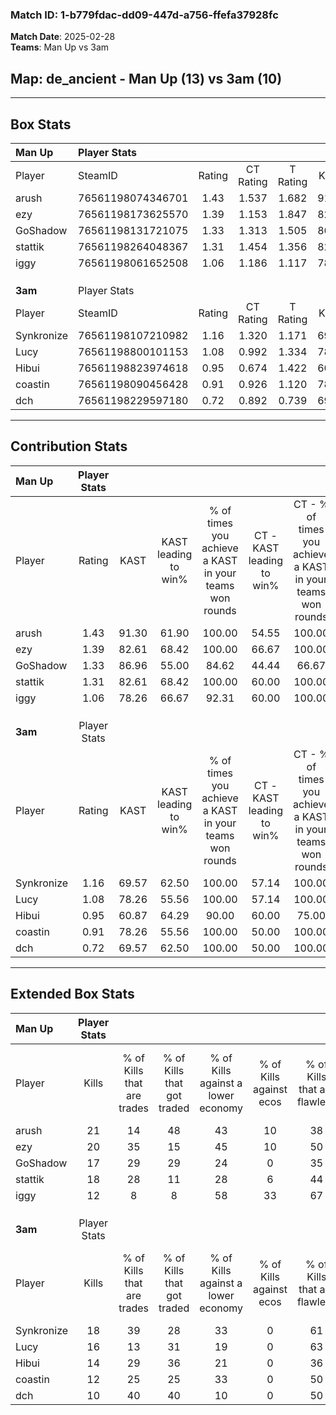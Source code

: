 ### Match ID: 1-b779fdac-dd09-447d-a756-ffefa37928fc  
**Match Date**: 2025-02-28  
**Teams**: Man Up vs 3am  

## **Map**: de_ancient - Man Up (13) vs 3am (10)  
---  

## Box Stats  

| **Man Up** | Player Stats      |        |           |          |       |      |       |         |        |      |     |
| :- | :- | :-: | :-: | :-: | :-: | :-: | :-: | :-: | :-: | :-: | :-: |
| Player     | SteamID           | Rating | CT Rating | T Rating | KAST  | ADR  | Kills | Assists | Deaths | K/D  | HS% |
| arush      | 76561198074346701 |  1.43  |   1.537   |  1.682   | 91.30 | 84.5 |  21   |    9    |   17   | 1.24 | 42  |
| ezy        | 76561198173625570 |  1.39  |   1.153   |  1.847   | 82.61 | 75.4 |  20   |    3    |   12   | 1.67 | 60  |
| GoShadow   | 76561198131721075 |  1.33  |   1.313   |  1.505   | 86.96 | 98.4 |  17   |    7    |   15   | 1.13 | 29  |
| stattik    | 76561198264048367 |  1.31  |   1.454   |  1.356   | 82.61 | 95.8 |  18   |    3    |   15   | 1.20 | 38  |
| iggy       | 76561198061652508 |  1.06  |   1.186   |  1.117   | 78.26 | 65.5 |  12   |    5    |   11   | 1.09 | 58  |
|            |                   |        |           |          |       |      |       |         |        |      |     |
|            |                   |        |           |          |       |      |       |         |        |      |     |
|            |                   |        |           |          |       |      |       |         |        |      |     |
| **3am**    | Player Stats      |        |           |          |       |      |       |         |        |      |     |
| Player     | SteamID           | Rating | CT Rating | T Rating | KAST  | ADR  | Kills | Assists | Deaths | K/D  | HS% |
| Synkronize | 76561198107210982 |  1.16  |   1.320   |  1.171   | 69.57 | 81.8 |  18   |    6    |   16   | 1.13 | 50  |
| Lucy       | 76561198800101153 |  1.08  |   0.992   |  1.334   | 78.26 | 60.2 |  16   |    5    |   16   | 1.00 | 37  |
| Hibui      | 76561198823974618 |  0.95  |   0.674   |  1.422   | 60.87 | 95.8 |  14   |    6    |   18   | 0.78 | 71  |
| coastin    | 76561198090456428 |  0.91  |   0.926   |  1.120   | 78.26 | 78.8 |  12   |    9    |   20   | 0.60 | 50  |
| dch        | 76561198229597180 |  0.72  |   0.892   |  0.739   | 69.57 | 51.3 |  10   |    6    |   18   | 0.56 | 50  |
---  

## Contribution Stats  

| **Man Up** | Player Stats |       |                      |                                                        |                           |                                                             |                          |                                                            |
| :- | :-: | :-: | :-: | :-: | :-: | :-: | :-: | :-: |
| Player     |    Rating    | KAST  | KAST leading to win% | % of times you achieve a KAST in your teams won rounds | CT - KAST leading to win% | CT - % of times you achieve a KAST in your teams won rounds | T - KAST leading to win% | T - % of times you achieve a KAST in your teams won rounds |
| arush      |     1.43     | 91.30 |        61.90         |                         100.00                         |           54.55           |                           100.00                            |          70.00           |                           100.00                           |
| ezy        |     1.39     | 82.61 |        68.42         |                         100.00                         |           66.67           |                           100.00                            |          70.00           |                           100.00                           |
| GoShadow   |     1.33     | 86.96 |        55.00         |                         84.62                          |           44.44           |                            66.67                            |          63.64           |                           100.00                           |
| stattik    |     1.31     | 82.61 |        68.42         |                         100.00                         |           60.00           |                           100.00                            |          77.78           |                           100.00                           |
| iggy       |     1.06     | 78.26 |        66.67         |                         92.31                          |           60.00           |                           100.00                            |          75.00           |                           85.71                            |
|            |              |       |                      |                                                        |                           |                                                             |                          |                                                            |
|            |              |       |                      |                                                        |                           |                                                             |                          |                                                            |
|            |              |       |                      |                                                        |                           |                                                             |                          |                                                            |
| **3am**    | Player Stats |       |                      |                                                        |                           |                                                             |                          |                                                            |
| Player     |    Rating    | KAST  | KAST leading to win% | % of times you achieve a KAST in your teams won rounds | CT - KAST leading to win% | CT - % of times you achieve a KAST in your teams won rounds | T - KAST leading to win% | T - % of times you achieve a KAST in your teams won rounds |
| Synkronize |     1.16     | 69.57 |        62.50         |                         100.00                         |           57.14           |                           100.00                            |          66.67           |                           100.00                           |
| Lucy       |     1.08     | 78.26 |        55.56         |                         100.00                         |           57.14           |                           100.00                            |          54.55           |                           100.00                           |
| Hibui      |     0.95     | 60.87 |        64.29         |                         90.00                          |           60.00           |                            75.00                            |          66.67           |                           100.00                           |
| coastin    |     0.91     | 78.26 |        55.56         |                         100.00                         |           50.00           |                           100.00                            |          60.00           |                           100.00                           |
| dch        |     0.72     | 69.57 |        62.50         |                         100.00                         |           50.00           |                           100.00                            |          75.00           |                           100.00                           |
---  

## Extended Box Stats  

| **Man Up** | Player Stats |                            |                            |                                    |                         |                              |                                 |        |                             |                                     |                          |                               |                            |
| :- | :-: | :-: | :-: | :-: | :-: | :-: | :-: | :-: | :-: | :-: | :-: | :-: | :-: |
| Player     |    Kills     | % of Kills that are trades | % of Kills that got traded | % of Kills against a lower economy | % of Kills against ecos | % of Kills that are flawless | % of Kills that are close duels | Deaths | % of Deaths that get traded | % of Deaths against a lower economy | % of Deaths against ecos | % of Deaths that are flawless | % of Deaths that are close |
| arush      |      21      |             14             |             48             |                 43                 |           10            |              38              |               10                |   17   |             41              |                 29                  |            12            |              35               |             6              |
| ezy        |      20      |             35             |             15             |                 45                 |           10            |              50              |               10                |   12   |             33              |                 25                  |            8             |              58               |             0              |
| GoShadow   |      17      |             29             |             29             |                 24                 |            0            |              35              |               18                |   15   |             20              |                 20                  |            7             |              53               |             7              |
| stattik    |      18      |             28             |             11             |                 28                 |            6            |              44              |               17                |   15   |             27              |                 20                  |            0             |              60               |             7              |
| iggy       |      12      |             8              |             8              |                 58                 |           33            |              67              |                8                |   11   |             36              |                  9                  |            9             |              64               |             9              |
|            |              |                            |                            |                                    |                         |                              |                                 |        |                             |                                     |                          |                               |                            |
|            |              |                            |                            |                                    |                         |                              |                                 |        |                             |                                     |                          |                               |                            |
|            |              |                            |                            |                                    |                         |                              |                                 |        |                             |                                     |                          |                               |                            |
| **3am**    | Player Stats |                            |                            |                                    |                         |                              |                                 |        |                             |                                     |                          |                               |                            |
| Player     |    Kills     | % of Kills that are trades | % of Kills that got traded | % of Kills against a lower economy | % of Kills against ecos | % of Kills that are flawless | % of Kills that are close duels | Deaths | % of Deaths that get traded | % of Deaths against a lower economy | % of Deaths against ecos | % of Deaths that are flawless | % of Deaths that are close |
| Synkronize |      18      |             39             |             28             |                 33                 |            0            |              61              |               11                |   16   |             19              |                  6                  |            0             |              31               |             6              |
| Lucy       |      16      |             13             |             31             |                 19                 |            0            |              63              |                0                |   16   |             25              |                 13                  |            0             |              69               |             0              |
| Hibui      |      14      |             29             |             36             |                 21                 |            0            |              36              |                7                |   18   |             28              |                 22                  |            0             |              28               |             22             |
| coastin    |      12      |             25             |             25             |                 33                 |            0            |              50              |                0                |   20   |             25              |                 10                  |            0             |              45               |             25             |
| dch        |      10      |             40             |             40             |                 10                 |            0            |              50              |               10                |   18   |             22              |                 11                  |            0             |              56               |             6              |
